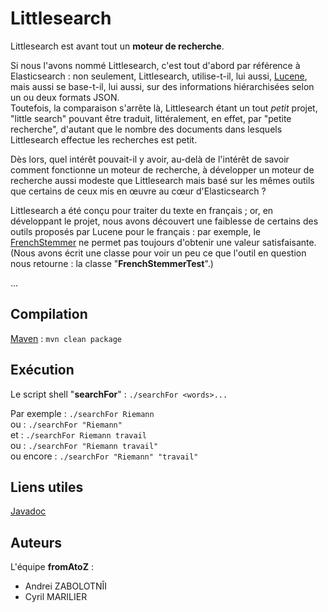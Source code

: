 # Littlesearch

Littlesearch est avant tout un **moteur de recherche**.  

Si nous l'avons nommé Littlesearch, c'est tout d'abord par référence à Elasticsearch : non seulement, Littlesearch, utilise-t-il, lui aussi, [Lucene](http://lucene.apache.org/), mais aussi se base-t-il, lui aussi, sur des informations hiérarchisées selon un ou deux formats JSON.  
Toutefois, la comparaison s'arrête là, Littlesearch étant un tout *petit* projet, "little search" pouvant être traduit, littéralement, en effet, par "petite recherche", d'autant que le nombre des documents dans lesquels Littlesearch effectue les recherches est petit.  

Dès lors, quel intérêt pouvait-il y avoir, au-delà de l'intérêt de savoir comment fonctionne un moteur de recherche, à développer un moteur de recherche aussi modeste que Littlesearch mais basé sur les mêmes outils que certains de ceux mis en œuvre au cœur d'Elasticsearch ?  

Littlesearch a été conçu pour traiter du texte en français ; or, en développant le projet, nous avons découvert une faiblesse de certains des outils proposés par Lucene pour le français : par exemple, le [FrenchStemmer](https://lucene.apache.org/core/7_5_0/analyzers-common/org/tartarus/snowball/ext/FrenchStemmer.html) ne permet pas toujours d'obtenir une valeur satisfaisante. (Nous avons écrit une classe pour voir un peu ce que l'outil en question nous retourne : la classe "**FrenchStemmerTest**".)  

...  

## Compilation

[Maven](https://maven.apache.org/) : `mvn clean package`  

## Exécution

Le script shell "**searchFor**" : `./searchFor <words>...`  

Par exemple : `./searchFor Riemann`  
ou : `./searchFor "Riemann"`  
et : `./searchFor Riemann travail`  
ou : `./searchFor "Riemann travail"`  
ou encore : `./searchFor "Riemann" "travail"`  

## Liens utiles

[Javadoc]()  

## Auteurs

L'équipe **fromAtoZ** :
* Andrei ZABOLOTNÎI
* Cyril MARILIER
